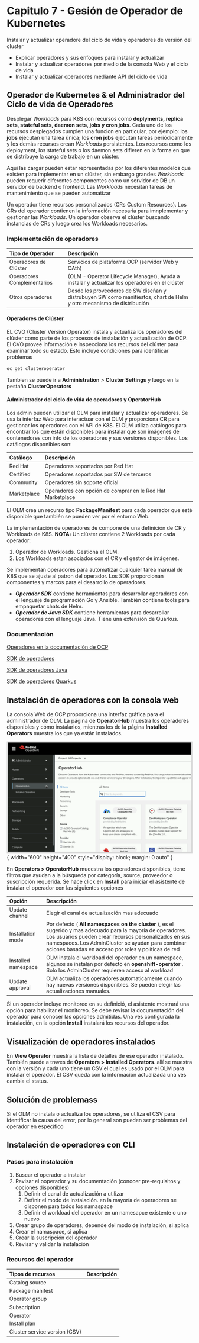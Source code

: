 # Capitulo 7 - Gesión de Operador de Kubernetes

Instalar y actualizar operadore del ciclo de vida y operadores de versión del cluster

- Explicar operadores y sus enfoques para instalar y actualizar
- Instalar y actualizar operadores por medio de la consola Web y el ciclo de vida
- Instalar y actualizar operadores mediante API del ciclo de vida 

## Operador de Kubernetes & el Administrador del Ciclo de vida de Operadores

Desplegar *Workloads* para K8S con recursos como **deplyments, replica sets, stateful sets, daemon sets, jobs y cron jobs**. Cada uno de los recursos desplegados cumplen una funcion en particular, por ejemplo: los **jobs** ejecutan una tarea única; los **cron jobs** ejecutan tareas periódicamente y los demás recursos crean *Workloads* persistentes. Los recursos como los deployment, los stateful sets o los daemon sets difieren en la forma en que se distribuye la carga de trabajo en un clúster.

Aqui las cargar pueden estar representadas por los diferentes modelos que existen para implementar en un clúster, sin embargo grandes *Workloads* pueden requerir diferentes componentes como un servidor de DB un servidor de backend o frontend. Las *Workloads* necesitan tareas de mantenimiento que se pueden automatizar 

Un operador tiene recursos personalizados (CRs Custom Resources). Los CRs del operador contienen la información necesaria para imnplementar y gestionar las *Workloads*. Un operador observa el clúster buscando instancias de CRs y luego crea los Workloads necesarios. 

### Implementación de operadores

| Tipo de Operador | Descripción |
|:---------------- |:----------- |
| Operadores de Clúster | Servicios de plataforma OCP (servidor Web y OAth)|
| Operadores Complementarios | (OLM - Operator Lifecycle Manager), Ayuda a instalar y actualizar los operadores en el clúster |
| Otros operadores | Desde los proveedores de SW diseñan y distrubuyen SW como manifiestos, chart de Helm y otro mecanismo de distribución |

#### Operadores de Clúster

EL CVO (Cluster Version Operator) instala y actualiza los operadores del clúster como parte de los procesos de instalación y actualización de OCP. El CVO provee información e inspecciona los recursos del clúster para examinar todo su estado. Esto incluye condiciones para identificar problemas 

```bash
oc get clusteroperator
```
Tambien se púede ir a **Administration** > **Cluster Settings** y luego en la pestaña **ClusterOperators**

#### Administrador del ciclo de vida de operadores y OperatorHub

Los admin pueden utilizar el OLM para instalar y actualizar operadores. Se usa la interfaz Web para interactuar con el OLM y proporciona CR para gestionar los operadores con el API de K8S. El OLM utiliza catálogos para encontrar los que están disponibles para instalar que son imágenes de contenedores con info de los operadores y sus versiones disponibles. Los catálogos disponibles son:

| Catálogo | Descripción |
|:-------- |:----------- |
|Red Hat | Operadores soportados por Red Hat |
|Certified | Operadores soportados por SW de terceros |
|Community | Operadores sin soporte oficial |
|Marketplace | Operadores con opción de comprar en le Red Hat Marketplace |

El OLM crea un recurso tipo **PackageManifest** para cada operador que esté disponible que también se pueden ver por el entorno Web. 

La implementación de operadores de compone de una definición de CR y Workloads de K8S. **NOTA:**  Un clúster contiene 2 Workloads por cada operador:
 1. Operador de Workloads. Gestiona el OLM.
 2. Los Workloads estan asociados con el CR y el gestor de imágenes. 

Se implementan operadores para automatizar cualquier tarea manual de K8S que se ajuste al patron del operador. Los SDK proporcionan componentes y marcos para el desarrollo de operadores.

 - ***Operador SDK*** contiene herramientas para desarrollar operadores con el lenguaje de programación Go y Ansible. También contiene tools para empaquetar chats de Helm.
 - ***Operador de Java SDK*** contiene herramientas para desarrollar operadores con el lenguaje Java. Tiene una extensión de Quarkus.

### Documentación

[Operadores en la documentación de OCP](https://docs.redhat.com/en/documentation/openshift_container_platform/4.14/html-single/operators/index) 

[SDK de operadores](https://sdk.operatorframework.io/) 

[SDK de operadores Java](https://javaoperatorsdk.io/) 

[SDK de operadores Quarkus](https://github.com/quarkiverse/quarkus-operator-sdk) 


## Instalación de operadores con la consola web

La consola Web de OCP proporciona una interfaz gráfica para el administrador de OLM. La página de **OperatorHub** muestra los operadores disponibles y cómo instalarlos, mientras los de la página **Installed Operators** muestra los que ya están instalados.


![OperatorHub](images/do288_c07_01.png){ width="600" height="400" style="display: block; margin: 0 auto" }

En **Operators > OperatorHub** mueestra los operadores disponibles, tiene filtros que ayudan a la búsqueda por categoría, source, proveedor o suscripción requerida. Se hace click en **Install** para iniciar el asistente de instalar el operador con las siguientes opciones

| Opción | Descripción |
|:------ |:----------- |
|Update channel | Elegir el canal de actualización mas adecuado |
|Installation mode | Por defecto ( **All namespaces on the cluster** ), es el sugerido y mas adecuado para la mayoría de operadores. Los usuarios pueden crear recursos personalizados en sus namespaces. Los AdminCluster se ayudan para combinar aciones basadas en acceso por roles y políticas de red |
|Installed namespace | OLM instala el workload del operador en un namespace, algunos se instalan por defecto en **openshift-operator** . Solo los AdminCluster requieren acceso al workload |
|Update approval | OLM actualiza los operadores automaticamente cuando hay nuevas versiones disponibles. Se pueden elegir las actualizaciones manuales. |

Si un operador incluye monitoreo en su definició, el asistente mostrará una opción para habilitar el monitoreo. Se debe revisar la documentación del operador para conocer las opciones admitidas. Una ves configurada la instalación, en la opción **Install** instalará los recursos del operador.

## Visualización de operadores instalados

En **View Operator** muestra la lista de detalles de ese operador instalado. También puede a traves de **Operators > Installed Operators**. allí se muestra con la versión  y cada uno tiene un CSV el cual es usado por el OLM para instalar el operador. El CSV queda con la información actualizada una ves cambia el status.

## Solución de problemass

Si el OLM no instala o actualiza los operadores, se utiliza el CSV para identificar la causa del error, por lo general son pueden ser problemas del operador en específico

## Instalación de operadores con CLI

### Pasos para instalación 
1. Buscar el operador a instalar
2. Revisar el ooperador y su documentación (conocer pre-requisitos y opciones disponibles)
   1. Definir el canal de actualización a utilizar
   2. Definir el modo de instalación. en la mayoría de operadores se disponen para todos los namaspace
   3. Definir el workload del operador en un namesapce existente o uno nuevo
3. Crear grupo de operadores, depende del modo de instalación, si aplica
4. Crear el namaspace, si aplica
5. Crear la suscripción del operador
6. Revisar y validar la instalación

### Recursos del operador

| Tipos de recursos | Descripción |
|:----------------- |:----------- |
|Catalog source |
|Package manifest |
|Operator group |
|Subscription |
|Operator |
|Install plan |
|Cluster service version (CSV) |